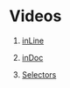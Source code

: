 # Videos

1) [inLine](https://learningcentral.cf.ac.uk/bbcswebdav/pid-4456290-dt-content-rid-7864721_2/xid-7864721_2)

2) [inDoc](https://learningcentral.cf.ac.uk/bbcswebdav/pid-4456288-dt-content-rid-7864719_2/xid-7864719_2)

3) [Selectors](https://learningcentral.cf.ac.uk/bbcswebdav/pid-4456294-dt-content-rid-7864723_2/xid-7864723_2)
